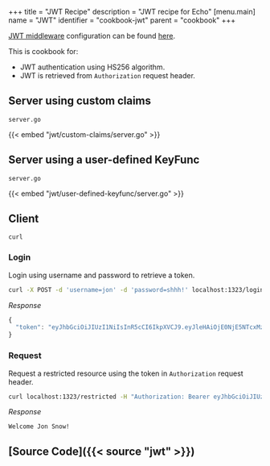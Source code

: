 +++
title = "JWT Recipe"
description = "JWT recipe for Echo"
[menu.main]
  name = "JWT"
  identifier = "cookbook-jwt"
  parent = "cookbook"
+++

[JWT middleware](/middleware/jwt) configuration can be found [here](/middleware/jwt#configuration).

This is cookbook for:
- JWT authentication using HS256 algorithm.
- JWT is retrieved from `Authorization` request header.

## Server using custom claims

`server.go`

{{< embed "jwt/custom-claims/server.go" >}}

## Server using a user-defined KeyFunc

`server.go`

{{< embed "jwt/user-defined-keyfunc/server.go" >}}

## Client

`curl`

### Login

Login using username and password to retrieve a token.

```sh
curl -X POST -d 'username=jon' -d 'password=shhh!' localhost:1323/login
```

*Response*

```js
{
  "token": "eyJhbGciOiJIUzI1NiIsInR5cCI6IkpXVCJ9.eyJleHAiOjE0NjE5NTcxMzZ9.RB3arc4-OyzASAaUhC2W3ReWaXAt_z2Fd3BN4aWTgEY"
}
```

### Request

Request a restricted resource using the token in `Authorization` request header.

```sh
curl localhost:1323/restricted -H "Authorization: Bearer eyJhbGciOiJIUzI1NiIsInR5cCI6IkpXVCJ9.eyJleHAiOjE0NjE5NTcxMzZ9.RB3arc4-OyzASAaUhC2W3ReWaXAt_z2Fd3BN4aWTgEY"
```

*Response*

```
Welcome Jon Snow!
```

## [Source Code]({{< source "jwt" >}})

